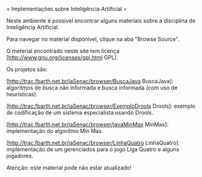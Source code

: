 = Implementações sobre Inteligência Artificial =

Neste ambiente é possível encontrar alguns materiais sobre a disciplina de Inteligência Artificial.

Para navegar no material disponível, clique na aba "Browse Source".

O meterial encontrado neste site tem licença [http://www.gnu.org/licenses/gpl.html GPL].

Os projetos são:

[http://trac.fbarth.net.br/iaSenac/browser/BuscaJava BuscaJava]: algoritmos de busca não informada e busca informada (com uso de heurísticas).

[http://trac.fbarth.net.br/iaSenac/browser/ExemploDrools Drools]: exemplo de codificação de um sistema especialista usando Drools.

[http://trac.fbarth.net.br/iaSenac/browser/javaMinMax MinMax]: implementação do algoritmo Min Max.

[http://trac.fbarth.net.br/iaSenac/browser/LinhaQuatro LinhaQuatro]: implementação de um gerenciados para o jogo Liga Quatro e alguns jogadores.

Atenção: este material pode não estar atualizado!
